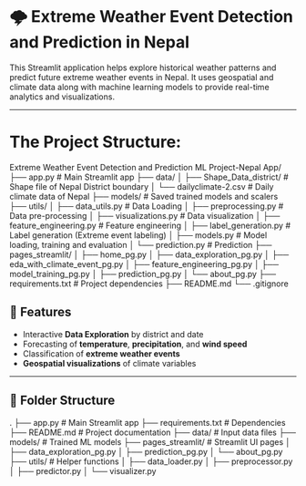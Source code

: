 <!---
# The Project Structure:

Extreme Weather Event Detection and Prediction ML Project-Nepal App /
|
|-- app.py                  # Main Streamlit app
| 
|-- data/
|   |-- Shape_Data_district/          # Shape file of Nepal District boundary
|   |-- dailyclimate-2.csv        # Daily climate data of Nepal
|
|-- models/    # Saved trained models and scalers
|
|-- utils/
|   |-- data_utils.py       # Data Laoding
|   |-- preprocessing.py    # Data pre-processing
|   |-- visualizations.py   # data visualization
|   |-- feature_engineering.py  # Feature engineering
|   |-- label_generation.py     # Label generation (Extreme event labeling)
|   |-- models.py           # model loading, training and evaluation
|   |-- prediction.py       # Prediction
|
|-- pages_streamlit/
|   |-- home_pg.py
|   |-- data_exploration_pg.py
|   |-- eda_with_climate_event_pg.py
|   |-- feature_engineering_pg.py
|   |-- model_training_pg.py
|   |-- prediction_pg.py 
|   |-- about_pg.py
| 
|-- requirements.txt        # Project dependencies
|-- README.md
|-- .gitignore
-->

# 🌩️ Extreme Weather Event Detection and Prediction in Nepal

This Streamlit application helps explore historical weather patterns and predict future extreme weather events in Nepal. It uses geospatial and climate data along with machine learning models to provide real-time analytics and visualizations.

---
# The Project Structure:

Extreme Weather Event Detection and Prediction ML Project-Nepal App/
├── app.py # Main Streamlit app
├── data/
│ ├── Shape_Data_district/ # Shape file of Nepal District boundary
│ └── dailyclimate-2.csv # Daily climate data of Nepal
├── models/ # Saved trained models and scalers
├── utils/
│ ├── data_utils.py # Data Loading
│ ├── preprocessing.py # Data pre-processing
│ ├── visualizations.py # Data visualization
│ ├── feature_engineering.py # Feature engineering
│ ├── label_generation.py # Label generation (Extreme event labeling)
│ ├── models.py # Model loading, training and evaluation
│ └── prediction.py # Prediction
├── pages_streamlit/
│ ├── home_pg.py
│ ├── data_exploration_pg.py
│ ├── eda_with_climate_event_pg.py
│ ├── feature_engineering_pg.py
│ ├── model_training_pg.py
│ ├── prediction_pg.py
│ └── about_pg.py
├── requirements.txt # Project dependencies
├── README.md
└── .gitignore

## 📌 Features

- Interactive **Data Exploration** by district and date
- Forecasting of **temperature**, **precipitation**, and **wind speed**
- Classification of **extreme weather events**
- **Geospatial visualizations** of climate variables

---

## 📁 Folder Structure

. ├── app.py # Main Streamlit app ├── requirements.txt # Dependencies ├── README.md # Project documentation ├── data/ # Input data files ├── models/ # Trained ML models ├── pages_streamlit/ # Streamlit UI pages │ ├── data_exploration_pg.py │ ├── prediction_pg.py │ └── about_pg.py ├── utils/ # Helper functions │ ├── data_loader.py │ ├── preprocessor.py │ ├── predictor.py │ └── visualizer.py